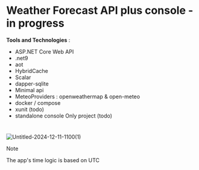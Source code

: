 # Weather Forecast API plus console - in progress



**Tools and Technologies** :
- ASP.NET Core Web API
- .net9
- aot
- HybridCache 
- Scalar
- dapper-sqlite
- Minimal api
- MeteoProviders : openweathermap & open-meteo
- docker / compose 
- xunit  (todo)
- standalone console Only project (todo)

#

![Untitled-2024-12-11-1100(1)](https://github.com/user-attachments/assets/3ccf3e73-65c5-407c-ab9d-61b4e05cd8f1)

> [!NOTE]
> The app's time logic is based on UTC
